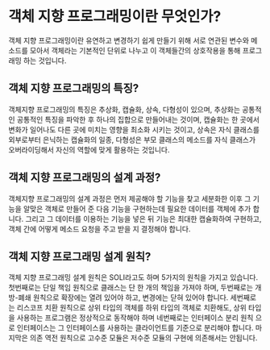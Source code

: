 # 객체 지향 프로그래밍이란 무엇인가?

객체 지향 프로그래밍이란 유연하고 변경하기 쉽게 만들기 위해 서로 연관된 변수와 메소드를 모아서 객체라는 기본적인 단위로 나누고 이 객체들간의 상호작용을 통해 프로그래밍 하는 것입니다. 

## 객체 지향 프로그래밍의 특징?
객체지향 프로그래밍의 특징은 추상화, 캡슐화, 상속, 다형성이 있으며,
추상화는 공통적인 공통적인 특징을 파악한 후 하나의 집합으로 만들어내는 것이며, 
캡슐화는 한 곳에서 변화가 일어나도 다른 곳에 미치는 영향을 최소화 시키는 것이고, 
상속은 자식 클래스를 외부로부터 은닉하는 캡슐화의 일종, 
다형성은 부모 클래스의 메소드를 자식 클래스가 오버라이딩해서 자신의 역할에 맞게 활용하는 것입니다.

## 객체 지향 프로그래밍의 설계 과정?
객체지향 프로그래밍의 설계 과정은 먼저 제공해야 할 기능을 찾고 세분화한 이후 그 기능을 알맞은 객체로 만들어 준 다음 기능을 구현하는데 필요한 데이터를 객체에 추가 합니다. 그리고 그 데이터를 이용하는 기능을 넣은 뒤 기능은 최대한 캡슐화하여 구현하고, 객체 간에 어떻게 메소드 요청을 주고 받을 지 결정해야 합니다. 

## 객체 지향 프로그래밍 설계 원칙?
객체 지향 프로그래밍 설계 원칙은 SOLI라고도 하며 5가지의 원칙을 가지고 있습니다.
첫번째로는 단일 책임 원칙으로 클래스는 단 한 개의 책임을 가져야 하며, 
두번째로는 개방-폐쇄 원칙으로 확장에는 열려 있어야 하고, 변경에는 닫혀 있어야 합니다.
세번째로는 리스코프 치환 원칙으로 상위 타입의 객체를 하위 타입의 객체로 치환해도, 상위 타입을 사용하는 프로그램은 정상적으로 동작해야 하며 
네번째로는 인터페이스 분리 원칙 으로 인터페이스는 그 인터페이스를 사용하는 클라이언트를 기준으로 분리해야 합니다.
마지막은 의존 역전 원칙으로 고수준 모듈은 저수준 모듈의 구현에 의존해서는 안됩니다. 
